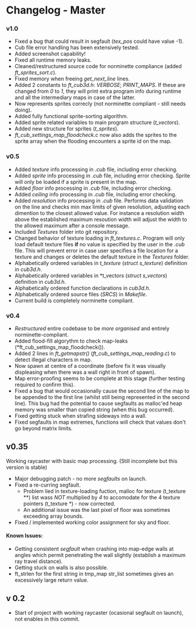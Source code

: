 # Changelog - Master

### v1.0
* Fixed a bug that could result in segfault (*tex_pos* could have value -1).
* Cub file error handling has been extensively tested.
* Added screenshot capability!
* Fixed all runtime memory leaks.
* Cleaned/restructured source code for norminette compliance (added *ft_sprites_sort.c*).
* Fixed memory when freeing *get_next_line* lines.
* Added 2 constants to *ft_cub3d.h*: _VERBOSE_; *PRINT_MAPS*. If these are changed from _0_ to _1_, they will print extra program info during runtime and all the intermediary maps in case of the latter.
* Now represents sprites correcly (not norminette compliant - still needs doing).
* Added fully functional sprite-sorting algorithm.
* Added sprite related variables to main program structure (*t_vectors*).
* Added new structure for sprites (*t_sprites*).
* *ft_cub_settings_map_floodcheck.c* now also adds the sprites to the sprite array when the flooding encounters a sprite id on the map.

### v0.5
* Added _texture_ info processing in _.cub_ file, including error checking.
* Added _sprite_ info processing in _.cub_ file, including error checking. Sprite will only be loaded if a sprite is present in the map.
* Added _floor_ info processing in _.cub_ file, including error checking.
* Added _ceiling_ info processing in _.cub_ file, including error checking.
* Added _resolution_ info processing in _.cub_ file. Performs data validation on the line and checks min max limits of given resolution, adjusting each dimention to the closest allowed value. For instance a resolution width above the established maximum resoution width will adjust the width to the allowed maximum after a console message.
* Included _Textures_ folder into git repository.
* Changed behavior of texture loading in _ft_textures.c_. Program will only load default texture files **if** no value is specified by the user in the _.cub_ file. This will prevent error in case user specifies a file location for a texture and changes or deletes the default texture in the _Textures_ folder.
* Alphabetically ordered variables in *t_texture* (*struct s_texture*) definition in *cub3d.h*.
* Alphabetically ordered variables in *t_vectors (*struct s_vectors*) definition in *cub3d.h*.
* Alphabetically ordered function declarations in *cub3d.h*. 
* Alphabetically ordered source files (_SRCS_) in *Makefile*.
* Current build is completely norminette compliant. 

### v0.4
* *Restructured* entire codebase to be *more organised* and entirely norminette-compliant. 
* Added flood-fill algorythm to check map-leaks (*ft_cub_settings_map_floodcheck()).
* Added 2 lines in *ft_getmapstr()* (*ft_cub_settings_map_reading.c*) to detect illegal characters in map. 
* Now spawn at centre of a coordinate (before fix it was visually displeasing when there was a wall right in front of spawn).
* Map error-proofing seems to be complete at this stage (further testing required to confirm this).
* Fixed a bug that would occasionally cause the second line of the map to be appended to the first line (whilst still being represented in the second line). This bug had the potential to cause segfaults as malloc'ed heap memory was smaller than copied string (when this bug occurred).
* Fixed getting stuck when strafing sideways into a wall.
* Fixed segfaults in map extremes, functions will check that values don't go beyond matrix limits.

## v0.35
Working raycaster with basic map processing. (Still incomplete but this version is stable)
* Major debugging patch - no more _segfaults_ on launch.
* Fixed a re-curring segfault.
  - Problem lied in texture-loading fuction, malloc for texture (t_texture **) list wass _NOT_ multiplied by *4* to accomodate for the 4 texture pointers (t_texture *) - now corrected.
  - An additional issue was the last pixel of floor was sometimes exceeding array bounds.
* Fixed / implemented working color assignment for sky and floor.
#### Known Issues:
* Getting consistent _segfault_ when crashing into map-edge walls at angles which permit penetrating the wall slightly (establish a maximum ray travel distance).
* Getting stuck on walls is also possible.
* ft_strlen for the first string in tmp_map str_list sometimes gives an excessively large return value.

## v 0.2

* Start of project with working raycaster (ocasional segfault on launch), not enables in this commit.
